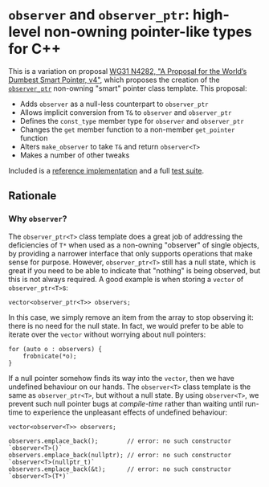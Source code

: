 # `observer` and `observer_ptr`: high-level non-owning pointer-like types for C++

This is a variation on proposal [WG31 N4282, "A Proposal for the World’s Dumbest Smart Pointer, v4"](http://www.open-std.org/jtc1/sc22/wg21/docs/papers/2014/n4282.pdf), which proposes the creation of the [`observer_ptr`](http://en.cppreference.com/w/cpp/experimental/observer_ptr) non-owning "smart" pointer class template. This proposal:

* Adds `observer` as a null-less counterpart to `observer_ptr`
* Allows implicit conversion from `T&` to `observer` and `observer_ptr`
* Defines the `const_type` member type for `observer` and `observer_ptr`
* Changes the `get` member function to a non-member `get_pointer` function
* Alters `make_observer` to take `T&` and return `observer<T>`
* Makes a number of other tweaks

Included is a [reference implementation](api/observer.hpp) and a full [test suite](tests/observer_tests.cpp).

## Rationale

### Why `observer`?

The `observer_ptr<T>` class template does a great job of addressing the deficiencies of `T*` when used as a non-owning "observer" of single objects, by providing a narrower interface that only supports operations that make sense for purpose. However, `observer_ptr<T>` still has a null state, which is great if you need to be able to indicate that "nothing" is being observed, but this is not always required. A good example is when storing a `vector` of `observer_ptr<T>`s:

    vector<observer_ptr<T>> observers;

In this case, we simply remove an item from the array to stop observing it: there is no need for the null state. In fact, we would prefer to be able to iterate over the `vector` without worrying about null pointers:

    for (auto o : observers) {
        frobnicate(*o);
    }

If a null pointer somehow finds its way into the `vector`, then we have undefined behaviour on our hands. The `observer<T>` class template is the same as `observer_ptr<T>`, but without a null state. By using `observer<T>`, we prevent such null pointer bugs at _compile-time_ rather than waiting until run-time to experience the unpleasant effects of undefined behaviour:

    vector<observer<T>> observers;
    
    observers.emplace_back();        // error: no such constructor `observer<T>()`
    observers.emplace_back(nullptr); // error: no such constructor `observer<T>(nullptr_t)`
    observers.emplace_back(&t);      // error: no such constructor `observer<T>(T*)`

